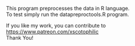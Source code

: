 This program preprocesses the data in R language.<br />
To test simply run the datapreproctools.R program.<br />

If you like my work, you can contribute to https://www.patreon.com/xscotophilic<br />
Thank You!